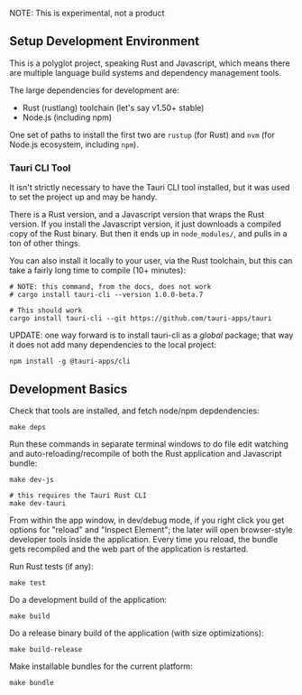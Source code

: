 
NOTE: This is experimental, not a product

## Setup Development Environment

This is a polyglot project, speaking Rust and Javascript, which means there are
multiple language build systems and dependency management tools.

The large dependencies for development are:

- Rust (rustlang) toolchain (let's say v1.50+ stable)
- Node.js (including npm)

One set of paths to install the first two are `rustup` (for Rust) and `nvm`
(for Node.js ecosystem, including `npm`).


### Tauri CLI Tool

It isn't strictly necessary to have the Tauri CLI tool installed, but it was
used to set the project up and may be handy.

There is a Rust version, and a Javascript version that wraps the Rust version.
If you install the Javascript version, it just downloads a compiled copy of the
Rust binary. But then it ends up in `node_modules/`, and pulls in a ton of
other things.

You can also install it locally to your user, via the Rust toolchain, but this
can take a fairly long time to compile (10+ minutes):

    # NOTE: this command, from the docs, does not work
    # cargo install tauri-cli --version 1.0.0-beta.7

    # This should work
    cargo install tauri-cli --git https://github.com/tauri-apps/tauri

UPDATE: one way forward is to install tauri-cli as a *global* package; that way
it does not add many dependencies to the local project:

    npm install -g @tauri-apps/cli

## Development Basics

Check that tools are installed, and fetch node/npm depdendencies:

    make deps

Run these commands in separate terminal windows to do file edit watching and
auto-reloading/recompile of both the Rust application and Javascript bundle:

    make dev-js

    # this requires the Tauri Rust CLI
    make dev-tauri

From within the app window, in dev/debug mode, if you right click you get
options for "reload" and "Inspect Element"; the later will open browser-style
developer tools inside the application. Every time you reload, the bundle gets
recompiled and the web part of the application is restarted.

Run Rust tests (if any):

    make test

Do a development build of the application:

    make build

Do a release binary build of the application (with size optimizations):

    make build-release

Make installable bundles for the current platform:

    make bundle
